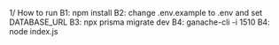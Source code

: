 1/ How to run 
B1: npm install
B2: change .env.example to .env and set DATABASE_URL 
B3: npx prisma migrate dev 
B4: ganache-cli -i 1510 
B4: node index.js